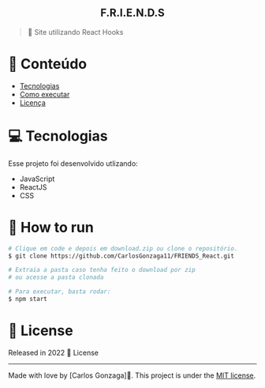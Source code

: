 <div align="center">
<h2>F.R.I.E.N.D.S</h2>
</div>   

> :rocket: Site utilizando React Hooks



# :pushpin: Conteúdo

* [Tecnologias](#computer-Tecnologias)
* [Como executar](#construction_worker-how-to-run)
* [Licença](#closed_book-license)
  
# :computer: Tecnologias
Esse projeto foi desenvolvido utlizando:

* JavaScript
* ReactJS
* CSS

# :construction_worker: How to run
```bash
# Clique em code e depois em download.zip ou clone o repositório.
$ git clone https://github.com/CarlosGonzaga11/FRIENDS_React.git

# Extraia a pasta caso tenha feito o download por zip
# ou acesse a pasta clonada

# Para executar, basta rodar:
$ npm start
```

# :closed_book: License

Released in 2022 :closed_book: License

---

Made with love by [Carlos Gonzaga]🚀.
This project is under the [MIT license](./LICENSE).
